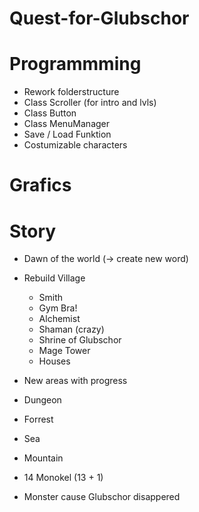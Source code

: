 # Quest-for-Glubschor



# Programmming
  - Rework folderstructure
  - Class Scroller (for intro and lvls)
  - Class Button
  - Class MenuManager
  - Save / Load Funktion 
  - Costumizable characters

# Grafics

# Story
  - Dawn of the world (-> create new word)
  - Rebuild Village
    - Smith
    - Gym Bra!
    - Alchemist
    - Shaman (crazy)
    - Shrine of Glubschor 
    - Mage Tower
    - Houses
    
 - New areas with progress
  - Dungeon
  - Forrest
  - Sea
  - Mountain
    
    
  - 14 Monokel (13 + 1)
  - Monster cause Glubschor disappered
    
